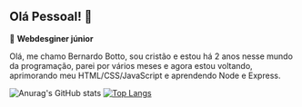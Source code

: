 ## Olá Pessoal! 👋

💟 **Webdesginer júnior**

Olá, me chamo Bernardo Botto, sou cristão e estou há 2 anos nesse mundo da programação, parei por vários meses e agora estou voltando, aprimorando meu HTML/CSS/JavaScript e aprendendo Node e Express.

![Anurag's GitHub stats](https://github-readme-stats.vercel.app/api?username=bernardopc-dev&show_icons=true&theme=radical)
[![Top Langs](https://github-readme-stats.vercel.app/api/top-langs/?username=bernardopc-dev&layout=compact)](https://github.com/anuraghazra/github-readme-stats)

